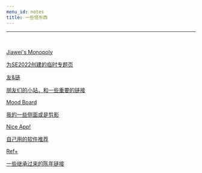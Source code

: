 ```yaml
---
menu_id: notes
title: 一些怪东西
---
```


<hr>
<br>

<a class="more-card-link spotlight" href="items/monopoly.html">
<div class="more-card">
    <p class="more-card-title">Jiawei's Monopoly</p>
    <p class="more-card-desc">为SE2022创建的临时专题页</p>
</div>
</a>

<a class="more-card-link" href="items/friends.html">
<div class="more-card">
    <p class="more-card-title">友&链</p>
    <p class="more-card-desc">朋友们的小站，和一些重要的链接</p>
</div>
</a>

<a class="more-card-link" href="items/moodboard.html">
<div class="more-card">
    <p class="more-card-title">Mood Board</p>
    <p class="more-card-desc">我的一些侧面或是剪影</p>
</div>
</a>

<a class="more-card-link" href="items/niceapp.html">
<div class="more-card">
    <p class="more-card-title">Nice App!</p>
    <p class="more-card-desc">自己用的软件推荐</p>
</div>
</a>

<a class="more-card-link" href="items/references.html">
<div class="more-card">
    <p class="more-card-title">Ref+</p>
    <p class="more-card-desc">一些继承过来的陈年链接</p>
</div>
</a>